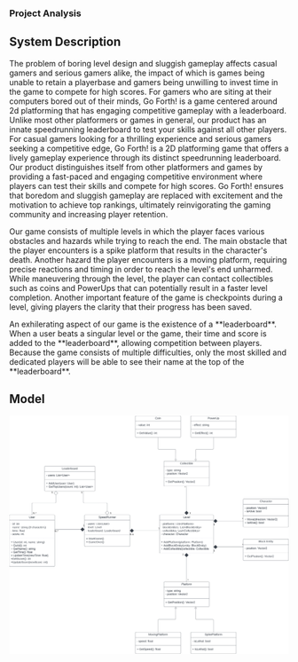 ###  Project Analysis

## System Description

<p>The problem of boring level design and sluggish gameplay affects casual gamers and serious gamers alike, the impact of which is games being unable to retain a playerbase and gamers being unwilling to invest time in the game to compete for high scores. For gamers who are siting at their computers bored out of their minds, Go Forth! is a game centered around 2d platforming that has engaging competitive gameplay with a leaderboard. Unlike most other platformers or games in general, our product has an innate speedrunning leaderboard to test your skills against all other players. For casual gamers looking for a thrilling experience and serious gamers seeking a competitive edge, Go Forth! is a 2D platforming game that offers a lively gameplay experience through its distinct speedrunning leaderboard. Our product distinguishes itself from other platformers and games by providing a fast-paced and engaging competitive environment where players can test their skills and compete for high scores. Go Forth! ensures that boredom and sluggish gameplay are replaced with excitement and the motivation to achieve top rankings, ultimately reinvigorating the gaming community and increasing player retention.
</p>

<p>Our game consists of multiple levels in which the player faces various obstacles and hazards while trying to reach the end. The main obstacle that the player encounters is a spike platform that results in the character's death. Another hazard the player encounters is a moving platform, requiring precise reactions and timing in order to reach the level's end unharmed. While maneuvering through the level, the player can contact collectibles such as coins and PowerUps that can potentially result in a faster level completion. Another important feature of the game is checkpoints during a level, giving players the clarity that their progress has been saved.
</p>

<p>An exhilerating aspect of our game is the existence of a **leaderboard**. When a user beats a singular level or the game, their time and score is added to the **leaderboard**, allowing competition between players. Because the game consists of multiple difficulties, only the most skilled and dedicated players will be able to see their name at the top of the **leaderboard**. 
</p>

## Model

![alt text](https://github.com/jim245/cs386team1/blob/main/Deliverables/Analysis%20UML%20Diagram.png?raw=true)
